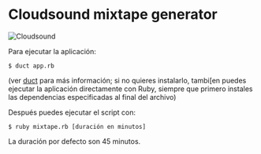 # Cloudsound mixtape generator

![Cloudsound](http://f.cl.ly/items/0f2E0y1V2i0W3U0e3u0E/cloudsound.png)

Para ejecutar la aplicación:

    $ duct app.rb

(ver [duct](https://github.com/porras/duct) para más información; si no quieres instalarlo, tambi[en puedes ejecutar la aplicación directamente con Ruby, siempre que primero instales las dependencias especificadas al final del archivo)

Después puedes ejecutar el script con:

    $ ruby mixtape.rb [duración en minutos]

La duración por defecto son 45 minutos.
